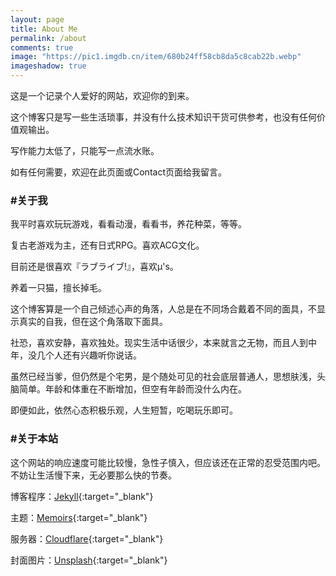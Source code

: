 ```yaml
---
layout: page
title: About Me
permalink: /about
comments: true
image: "https://pic1.imgdb.cn/item/680b24ff58cb8da5c8cab22b.webp"
imageshadow: true
---
```


这是一个记录个人爱好的网站，欢迎你的到来。

这个博客只是写一些生活琐事，并没有什么技术知识干货可供参考，也没有任何价值观输出。

写作能力太低了，只能写一点流水账。

如有任何需要，欢迎在此页面或Contact页面给我留言。

### #关于我

我平时喜欢玩玩游戏，看看动漫，看看书，养花种菜，等等。

复古老游戏为主，还有日式RPG。喜欢ACG文化。

目前还是很喜欢『ラブライブ!』，喜欢μ's。

养着一只猫，擅长掉毛。

这个博客算是一个自己倾述心声的角落，人总是在不同场合戴着不同的面具，不显示真实的自我，但在这个角落取下面具。

社恐，喜欢安静，喜欢独处。现实生活中话很少，本来就言之无物，而且人到中年，没几个人还有兴趣听你说话。

虽然已经当爹，但仍然是个宅男，是个随处可见的社会底层普通人，思想肤浅，头脑简单。年龄和体重在不断增加，但空有年龄而没什么内在。

即便如此，依然心态积极乐观，人生短暂，吃喝玩乐即可。

### #关于本站

这个网站的响应速度可能比较慢，急性子慎入，但应该还在正常的忍受范围内吧。不妨让生活慢下来，无必要那么快的节奏。

博客程序：[Jekyll](https://jekyllrb.com/){:target="_blank"}

主题：[Memoirs](https://github.com/wowthemesnet/jekyll-theme-memoirs){:target="_blank"}

服务器：[Cloudflare](https://www.cloudflare.com/){:target="_blank"}

封面图片：[Unsplash](https://unsplash.com/){:target="_blank"}
